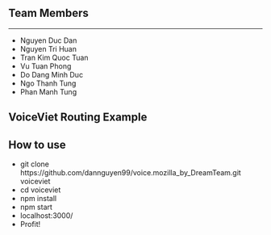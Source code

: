 <h2> Team Members </h2>

---
<ul>
<li> Nguyen Duc Dan </li>
<li> Nguyen Tri Huan </li>
<li> Tran Kim Quoc Tuan </li>
<li> Vu Tuan Phong </li>
<li> Do Dang Minh Duc </li>
<li> Ngo Thanh Tung </li>
<li> Phan Manh Tung </li>
</ul>

<h2> VoiceViet Routing Example </h2>

**How to use**
---
<ul>
<li>git clone https://github.com/dannguyen99/voice.mozilla_by_DreamTeam.git voiceviet</li>
<li>cd voiceviet</li>
<li>npm install</li>
<li>npm start</li>
<li>localhost:3000/</li>
<li>Profit!</li>
</ul>